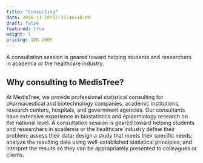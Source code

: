 ```yaml
---
title: "Consulting"
date: 2018-11-18T12:33:46+10:00
draft: false
featured: true
weight: 1
pricing: IDR 200K
---
```


A consultation session is geared toward helping students and researchers in
academia or the healthcare industry.

## Why consulting to MedisTree?

At MedisTree, we provide professional statistical consulting for pharmaceutical
and biotechnology companies, academic institutions, research centers,
hospitals, and government agencies. Our consultants have extensive experience
in biostatistics and epidemiology research on the national level. A
consultation session is geared toward helping students and researchers in
academia or the healthcare industry define their problem; assess their data;
design a study that meets their specific needs; analyze the resulting data
using well-established statistical principles; and interpret the results so
they can be appropriately presented to colleagues or clients.

